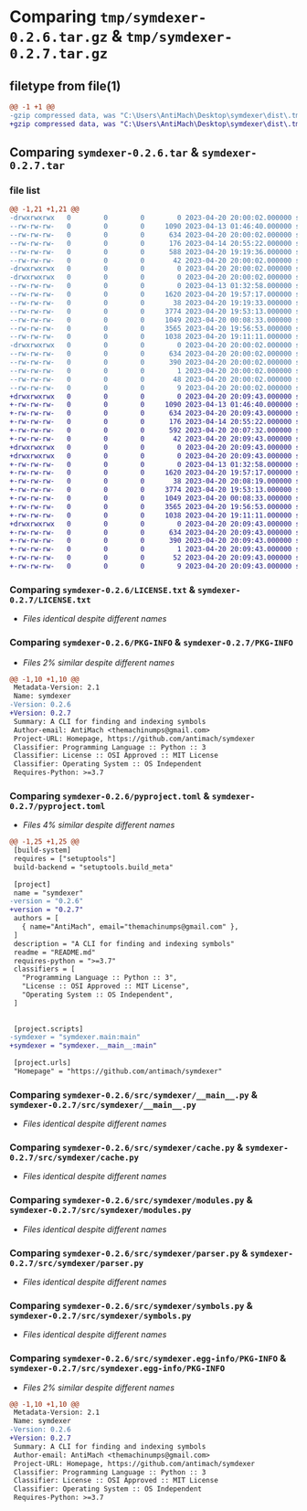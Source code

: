 # Comparing `tmp/symdexer-0.2.6.tar.gz` & `tmp/symdexer-0.2.7.tar.gz`

## filetype from file(1)

```diff
@@ -1 +1 @@
-gzip compressed data, was "C:\Users\AntiMach\Desktop\symdexer\dist\.tmp-m3w4mbay\symdexer-0.2.6.tar", last modified: Thu Apr 20 20:00:02 2023, max compression
+gzip compressed data, was "C:\Users\AntiMach\Desktop\symdexer\dist\.tmp-w72jevhj\symdexer-0.2.7.tar", last modified: Thu Apr 20 20:09:43 2023, max compression
```

## Comparing `symdexer-0.2.6.tar` & `symdexer-0.2.7.tar`

### file list

```diff
@@ -1,21 +1,21 @@
-drwxrwxrwx   0        0        0        0 2023-04-20 20:00:02.000000 symdexer-0.2.6/
--rw-rw-rw-   0        0        0     1090 2023-04-13 01:46:40.000000 symdexer-0.2.6/LICENSE.txt
--rw-rw-rw-   0        0        0      634 2023-04-20 20:00:02.000000 symdexer-0.2.6/PKG-INFO
--rw-rw-rw-   0        0        0      176 2023-04-14 20:55:22.000000 symdexer-0.2.6/README.md
--rw-rw-rw-   0        0        0      588 2023-04-20 19:19:36.000000 symdexer-0.2.6/pyproject.toml
--rw-rw-rw-   0        0        0       42 2023-04-20 20:00:02.000000 symdexer-0.2.6/setup.cfg
-drwxrwxrwx   0        0        0        0 2023-04-20 20:00:02.000000 symdexer-0.2.6/src/
-drwxrwxrwx   0        0        0        0 2023-04-20 20:00:02.000000 symdexer-0.2.6/src/symdexer/
--rw-rw-rw-   0        0        0        0 2023-04-13 01:32:58.000000 symdexer-0.2.6/src/symdexer/__init__.py
--rw-rw-rw-   0        0        0     1620 2023-04-20 19:57:17.000000 symdexer-0.2.6/src/symdexer/__main__.py
--rw-rw-rw-   0        0        0       38 2023-04-20 19:19:33.000000 symdexer-0.2.6/src/symdexer/__version__.py
--rw-rw-rw-   0        0        0     3774 2023-04-20 19:53:13.000000 symdexer-0.2.6/src/symdexer/cache.py
--rw-rw-rw-   0        0        0     1049 2023-04-20 00:08:33.000000 symdexer-0.2.6/src/symdexer/modules.py
--rw-rw-rw-   0        0        0     3565 2023-04-20 19:56:53.000000 symdexer-0.2.6/src/symdexer/parser.py
--rw-rw-rw-   0        0        0     1038 2023-04-20 19:11:11.000000 symdexer-0.2.6/src/symdexer/symbols.py
-drwxrwxrwx   0        0        0        0 2023-04-20 20:00:02.000000 symdexer-0.2.6/src/symdexer.egg-info/
--rw-rw-rw-   0        0        0      634 2023-04-20 20:00:02.000000 symdexer-0.2.6/src/symdexer.egg-info/PKG-INFO
--rw-rw-rw-   0        0        0      390 2023-04-20 20:00:02.000000 symdexer-0.2.6/src/symdexer.egg-info/SOURCES.txt
--rw-rw-rw-   0        0        0        1 2023-04-20 20:00:02.000000 symdexer-0.2.6/src/symdexer.egg-info/dependency_links.txt
--rw-rw-rw-   0        0        0       48 2023-04-20 20:00:02.000000 symdexer-0.2.6/src/symdexer.egg-info/entry_points.txt
--rw-rw-rw-   0        0        0        9 2023-04-20 20:00:02.000000 symdexer-0.2.6/src/symdexer.egg-info/top_level.txt
+drwxrwxrwx   0        0        0        0 2023-04-20 20:09:43.000000 symdexer-0.2.7/
+-rw-rw-rw-   0        0        0     1090 2023-04-13 01:46:40.000000 symdexer-0.2.7/LICENSE.txt
+-rw-rw-rw-   0        0        0      634 2023-04-20 20:09:43.000000 symdexer-0.2.7/PKG-INFO
+-rw-rw-rw-   0        0        0      176 2023-04-14 20:55:22.000000 symdexer-0.2.7/README.md
+-rw-rw-rw-   0        0        0      592 2023-04-20 20:07:32.000000 symdexer-0.2.7/pyproject.toml
+-rw-rw-rw-   0        0        0       42 2023-04-20 20:09:43.000000 symdexer-0.2.7/setup.cfg
+drwxrwxrwx   0        0        0        0 2023-04-20 20:09:43.000000 symdexer-0.2.7/src/
+drwxrwxrwx   0        0        0        0 2023-04-20 20:09:43.000000 symdexer-0.2.7/src/symdexer/
+-rw-rw-rw-   0        0        0        0 2023-04-13 01:32:58.000000 symdexer-0.2.7/src/symdexer/__init__.py
+-rw-rw-rw-   0        0        0     1620 2023-04-20 19:57:17.000000 symdexer-0.2.7/src/symdexer/__main__.py
+-rw-rw-rw-   0        0        0       38 2023-04-20 20:08:19.000000 symdexer-0.2.7/src/symdexer/__version__.py
+-rw-rw-rw-   0        0        0     3774 2023-04-20 19:53:13.000000 symdexer-0.2.7/src/symdexer/cache.py
+-rw-rw-rw-   0        0        0     1049 2023-04-20 00:08:33.000000 symdexer-0.2.7/src/symdexer/modules.py
+-rw-rw-rw-   0        0        0     3565 2023-04-20 19:56:53.000000 symdexer-0.2.7/src/symdexer/parser.py
+-rw-rw-rw-   0        0        0     1038 2023-04-20 19:11:11.000000 symdexer-0.2.7/src/symdexer/symbols.py
+drwxrwxrwx   0        0        0        0 2023-04-20 20:09:43.000000 symdexer-0.2.7/src/symdexer.egg-info/
+-rw-rw-rw-   0        0        0      634 2023-04-20 20:09:43.000000 symdexer-0.2.7/src/symdexer.egg-info/PKG-INFO
+-rw-rw-rw-   0        0        0      390 2023-04-20 20:09:43.000000 symdexer-0.2.7/src/symdexer.egg-info/SOURCES.txt
+-rw-rw-rw-   0        0        0        1 2023-04-20 20:09:43.000000 symdexer-0.2.7/src/symdexer.egg-info/dependency_links.txt
+-rw-rw-rw-   0        0        0       52 2023-04-20 20:09:43.000000 symdexer-0.2.7/src/symdexer.egg-info/entry_points.txt
+-rw-rw-rw-   0        0        0        9 2023-04-20 20:09:43.000000 symdexer-0.2.7/src/symdexer.egg-info/top_level.txt
```

### Comparing `symdexer-0.2.6/LICENSE.txt` & `symdexer-0.2.7/LICENSE.txt`

 * *Files identical despite different names*

### Comparing `symdexer-0.2.6/PKG-INFO` & `symdexer-0.2.7/PKG-INFO`

 * *Files 2% similar despite different names*

```diff
@@ -1,10 +1,10 @@
 Metadata-Version: 2.1
 Name: symdexer
-Version: 0.2.6
+Version: 0.2.7
 Summary: A CLI for finding and indexing symbols
 Author-email: AntiMach <themachinumps@gmail.com>
 Project-URL: Homepage, https://github.com/antimach/symdexer
 Classifier: Programming Language :: Python :: 3
 Classifier: License :: OSI Approved :: MIT License
 Classifier: Operating System :: OS Independent
 Requires-Python: >=3.7
```

### Comparing `symdexer-0.2.6/pyproject.toml` & `symdexer-0.2.7/pyproject.toml`

 * *Files 4% similar despite different names*

```diff
@@ -1,25 +1,25 @@
 [build-system]
 requires = ["setuptools"]
 build-backend = "setuptools.build_meta"
 
 [project]
 name = "symdexer"
-version = "0.2.6"
+version = "0.2.7"
 authors = [
   { name="AntiMach", email="themachinumps@gmail.com" },
 ]
 description = "A CLI for finding and indexing symbols"
 readme = "README.md"
 requires-python = ">=3.7"
 classifiers = [
   "Programming Language :: Python :: 3",
   "License :: OSI Approved :: MIT License",
   "Operating System :: OS Independent",
 ]
 
 
 [project.scripts]
-symdexer = "symdexer.main:main"
+symdexer = "symdexer.__main__:main"
 
 [project.urls]
 "Homepage" = "https://github.com/antimach/symdexer"
```

### Comparing `symdexer-0.2.6/src/symdexer/__main__.py` & `symdexer-0.2.7/src/symdexer/__main__.py`

 * *Files identical despite different names*

### Comparing `symdexer-0.2.6/src/symdexer/cache.py` & `symdexer-0.2.7/src/symdexer/cache.py`

 * *Files identical despite different names*

### Comparing `symdexer-0.2.6/src/symdexer/modules.py` & `symdexer-0.2.7/src/symdexer/modules.py`

 * *Files identical despite different names*

### Comparing `symdexer-0.2.6/src/symdexer/parser.py` & `symdexer-0.2.7/src/symdexer/parser.py`

 * *Files identical despite different names*

### Comparing `symdexer-0.2.6/src/symdexer/symbols.py` & `symdexer-0.2.7/src/symdexer/symbols.py`

 * *Files identical despite different names*

### Comparing `symdexer-0.2.6/src/symdexer.egg-info/PKG-INFO` & `symdexer-0.2.7/src/symdexer.egg-info/PKG-INFO`

 * *Files 2% similar despite different names*

```diff
@@ -1,10 +1,10 @@
 Metadata-Version: 2.1
 Name: symdexer
-Version: 0.2.6
+Version: 0.2.7
 Summary: A CLI for finding and indexing symbols
 Author-email: AntiMach <themachinumps@gmail.com>
 Project-URL: Homepage, https://github.com/antimach/symdexer
 Classifier: Programming Language :: Python :: 3
 Classifier: License :: OSI Approved :: MIT License
 Classifier: Operating System :: OS Independent
 Requires-Python: >=3.7
```

